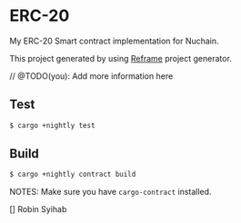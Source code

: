 # ERC-20

My ERC-20 Smart contract implementation for Nuchain.

This project generated by using [Reframe](https://github.com/ansvia/reframe) project generator.

// @TODO(you): Add more information here

## Test

```bash
$ cargo +nightly test
```

## Build

```bash
$ cargo +nightly contract build
```

NOTES: Make sure you have `cargo-contract` installed.

[] Robin Syihab


